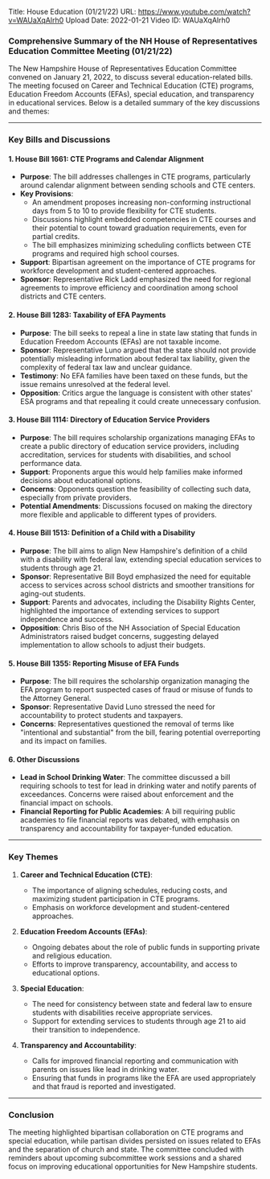 Title: House Education (01/21/22)
URL: https://www.youtube.com/watch?v=WAUaXqAlrh0
Upload Date: 2022-01-21
Video ID: WAUaXqAlrh0

### Comprehensive Summary of the NH House of Representatives Education Committee Meeting (01/21/22)

The New Hampshire House of Representatives Education Committee convened on January 21, 2022, to discuss several education-related bills. The meeting focused on Career and Technical Education (CTE) programs, Education Freedom Accounts (EFAs), special education, and transparency in educational services. Below is a detailed summary of the key discussions and themes:

---

### **Key Bills and Discussions**

#### **1. House Bill 1661: CTE Programs and Calendar Alignment**
- **Purpose**: The bill addresses challenges in CTE programs, particularly around calendar alignment between sending schools and CTE centers.  
- **Key Provisions**:  
  - An amendment proposes increasing non-conforming instructional days from 5 to 10 to provide flexibility for CTE students.  
  - Discussions highlight embedded competencies in CTE courses and their potential to count toward graduation requirements, even for partial credits.  
  - The bill emphasizes minimizing scheduling conflicts between CTE programs and required high school courses.  
- **Support**: Bipartisan agreement on the importance of CTE programs for workforce development and student-centered approaches.  
- **Sponsor**: Representative Rick Ladd emphasized the need for regional agreements to improve efficiency and coordination among school districts and CTE centers.

#### **2. House Bill 1283: Taxability of EFA Payments**
- **Purpose**: The bill seeks to repeal a line in state law stating that funds in Education Freedom Accounts (EFAs) are not taxable income.  
- **Sponsor**: Representative Luno argued that the state should not provide potentially misleading information about federal tax liability, given the complexity of federal tax law and unclear guidance.  
- **Testimony**: No EFA families have been taxed on these funds, but the issue remains unresolved at the federal level.  
- **Opposition**: Critics argue the language is consistent with other states' ESA programs and that repealing it could create unnecessary confusion.  

#### **3. House Bill 1114: Directory of Education Service Providers**
- **Purpose**: The bill requires scholarship organizations managing EFAs to create a public directory of education service providers, including accreditation, services for students with disabilities, and school performance data.  
- **Support**: Proponents argue this would help families make informed decisions about educational options.  
- **Concerns**: Opponents question the feasibility of collecting such data, especially from private providers.  
- **Potential Amendments**: Discussions focused on making the directory more flexible and applicable to different types of providers.  

#### **4. House Bill 1513: Definition of a Child with a Disability**
- **Purpose**: The bill aims to align New Hampshire's definition of a child with a disability with federal law, extending special education services to students through age 21.  
- **Sponsor**: Representative Bill Boyd emphasized the need for equitable access to services across school districts and smoother transitions for aging-out students.  
- **Support**: Parents and advocates, including the Disability Rights Center, highlighted the importance of extending services to support independence and success.  
- **Opposition**: Chris Biso of the NH Association of Special Education Administrators raised budget concerns, suggesting delayed implementation to allow schools to adjust their budgets.  

#### **5. House Bill 1355: Reporting Misuse of EFA Funds**
- **Purpose**: The bill requires the scholarship organization managing the EFA program to report suspected cases of fraud or misuse of funds to the Attorney General.  
- **Sponsor**: Representative David Luno stressed the need for accountability to protect students and taxpayers.  
- **Concerns**: Representatives questioned the removal of terms like "intentional and substantial" from the bill, fearing potential overreporting and its impact on families.  

#### **6. Other Discussions**
- **Lead in School Drinking Water**: The committee discussed a bill requiring schools to test for lead in drinking water and notify parents of exceedances. Concerns were raised about enforcement and the financial impact on schools.  
- **Financial Reporting for Public Academies**: A bill requiring public academies to file financial reports was debated, with emphasis on transparency and accountability for taxpayer-funded education.  

---

### **Key Themes**
1. **Career and Technical Education (CTE)**:  
   - The importance of aligning schedules, reducing costs, and maximizing student participation in CTE programs.  
   - Emphasis on workforce development and student-centered approaches.  

2. **Education Freedom Accounts (EFAs)**:  
   - Ongoing debates about the role of public funds in supporting private and religious education.  
   - Efforts to improve transparency, accountability, and access to educational options.  

3. **Special Education**:  
   - The need for consistency between state and federal law to ensure students with disabilities receive appropriate services.  
   - Support for extending services to students through age 21 to aid their transition to independence.  

4. **Transparency and Accountability**:  
   - Calls for improved financial reporting and communication with parents on issues like lead in drinking water.  
   - Ensuring that funds in programs like the EFA are used appropriately and that fraud is reported and investigated.  

---

### **Conclusion**
The meeting highlighted bipartisan collaboration on CTE programs and special education, while partisan divides persisted on issues related to EFAs and the separation of church and state. The committee concluded with reminders about upcoming subcommittee work sessions and a shared focus on improving educational opportunities for New Hampshire students.